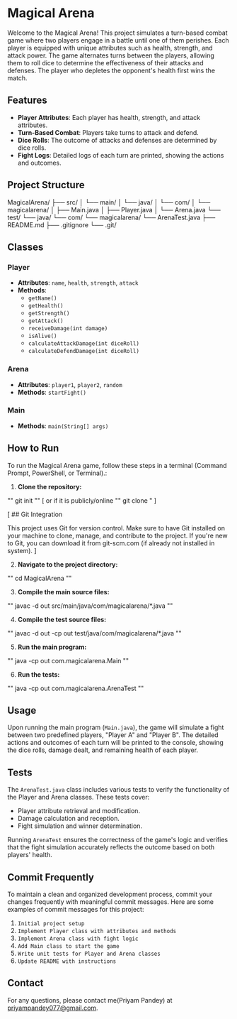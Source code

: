 # Magical Arena

Welcome to the Magical Arena! This project simulates a turn-based combat game where two players engage in a battle until one of them perishes. Each player is equipped with unique attributes such as health, strength, and attack power. The game alternates turns between the players, allowing them to roll dice to determine the effectiveness of their attacks and defenses. The player who depletes the opponent's health first wins the match.

## Features

- **Player Attributes**: Each player has health, strength, and attack attributes.
- **Turn-Based Combat**: Players take turns to attack and defend.
- **Dice Rolls**: The outcome of attacks and defenses are determined by dice rolls.
- **Fight Logs**: Detailed logs of each turn are printed, showing the actions and outcomes.

## Project Structure

MagicalArena/
├── src/
│   └── main/
│       └── java/
│           └── com/
│               └── magicalarena/
│                   ├── Main.java
│                   ├── Player.java
│                   └── Arena.java
└── test/
    └── java/
        └── com/
            └── magicalarena/
                └── ArenaTest.java
├── README.md
├── .gitignore
└── .git/


## Classes


### Player

- **Attributes**: `name`, `health`, `strength`, `attack`
- **Methods**:
  - `getName()`
  - `getHealth()`
  - `getStrength()`
  - `getAttack()`
  - `receiveDamage(int damage)`
  - `isAlive()`
  - `calculateAttackDamage(int diceRoll)`
  - `calculateDefendDamage(int diceRoll)`

### Arena

- **Attributes**: `player1`, `player2`, `random`
- **Methods**: `startFight()`

### Main

- **Methods**: `main(String[] args)`

## How to Run

To run the Magical Arena game, follow these steps in a terminal (Command Prompt, PowerShell, or Terminal).:

1. **Clone the repository:**

  "" git init ""  [ or if it is publicly/online "" git clone <repository-url> " ]

[ ## Git Integration

This project uses Git for version control. Make sure to have Git installed on your machine to clone, manage, and contribute to the project. If you're new to Git, you can download it from git-scm.com (if already not installed in system). ]


2. **Navigate to the project directory:**

  "" cd MagicalArena ""



3. **Compile the main source files:**

  "" javac -d out src/main/java/com/magicalarena/*.java ""



4. **Compile the test source files:**

  "" javac -d out -cp out test/java/com/magicalarena/*.java ""



5. **Run the main program:**

  "" java -cp out com.magicalarena.Main ""



6. **Run the tests:**

  "" java -cp out com.magicalarena.ArenaTest ""



## Usage

Upon running the main program (`Main.java`), the game will simulate a fight between two predefined players, "Player A" and "Player B". The detailed actions and outcomes of each turn will be printed to the console, showing the dice rolls, damage dealt, and remaining health of each player.

## Tests

The `ArenaTest.java` class includes various tests to verify the functionality of the Player and Arena classes. These tests cover:

- Player attribute retrieval and modification.
- Damage calculation and reception.
- Fight simulation and winner determination.

Running `ArenaTest` ensures the correctness of the game's logic and verifies that the fight simulation accurately reflects the outcome based on both players' health.

## Commit Frequently

To maintain a clean and organized development process, commit your changes frequently with meaningful commit messages. Here are some examples of commit messages for this project:

1. `Initial project setup`
2. `Implement Player class with attributes and methods`
3. `Implement Arena class with fight logic`
4. `Add Main class to start the game`
5. `Write unit tests for Player and Arena classes`
6. `Update README with instructions`

## Contact

For any questions, please contact me(Priyam Pandey) at priyampandey077@gmail.com.


 

